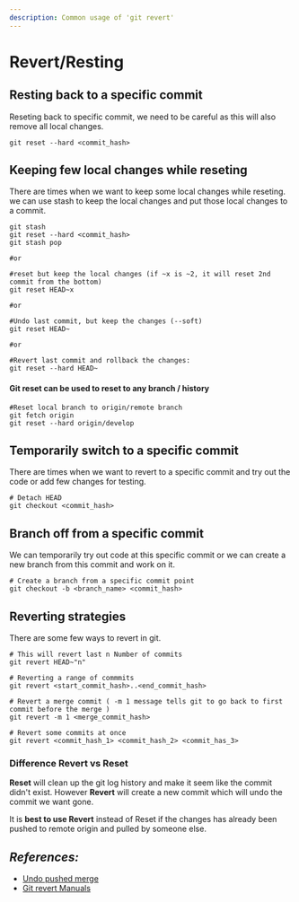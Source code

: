 ```yaml
---
description: Common usage of 'git revert'
---
```


# Revert/Resting

## Resting back to a specific commit

Reseting back to specific commit, we need to be careful as this will also remove all local changes.

```text
git reset --hard <commit_hash>
```

## Keeping few local changes  while reseting

There are times when we want to keep some local changes while reseting. we can use stash to keep the local changes and put those local changes to a commit.

```text
git stash
git reset --hard <commit_hash>
git stash pop

#or 

#reset but keep the local changes (if ~x is ~2, it will reset 2nd commit from the bottom)
git reset HEAD~x

#or 

#Undo last commit, but keep the changes (--soft)
git reset HEAD~

#or

#Revert last commit and rollback the changes:
git reset --hard HEAD~
```

#### Git reset can be used to reset to any branch / history

```text
#Reset local branch to origin/remote branch
git fetch origin
git reset --hard origin/develop
```

## Temporarily switch to a specific commit

There are times when we want to revert to a specific commit and try out the code or add few changes for testing.

```text
# Detach HEAD
git checkout <commit_hash>
```

## Branch off from a specific commit

We can temporarily try out code at this specific commit or we can create a new branch from this commit and work on it.

```text
# Create a branch from a specific commit point
git checkout -b <branch_name> <commit_hash>
```

## Reverting strategies

There are some few ways to revert in git.

```text
# This will revert last n Number of commits
git revert HEAD~"n"

# Reverting a range of commmits
git revert <start_commit_hash>..<end_commit_hash>

# Revert a merge commit ( -m 1 message tells git to go back to first commit before the merge )
git revert -m 1 <merge_commit_hash>

# Revert some commits at once
git revert <commit_hash_1> <commit_hash_2> <commit_has_3>
```

### Difference Revert vs Reset

**Reset** will clean up the git log history and make it seem like the commit didn't exist. However **Revert** will create a new commit which will undo the commit we want gone. 

It is **best to use Revert** instead of Reset if the changes has already been pushed to remote origin and pulled by someone else. 

## _**References:**_

* [Undo pushed merge](https://www.christianengvall.se/undo-pushed-merge-git/)
* [Git revert Manuals](http://schacon.github.io/git/git-revert.html)

